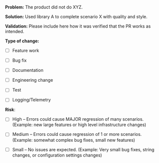 **Problem:**
The product did not do XYZ.


**Solution:**
Used library A to complete scenario X with quality and style.


**Validation:**
Please include here how it was verified that the PR works as intended.


**Type of change:**
- [ ] Feature work
- [ ] Bug fix
- [ ] Documentation
- [ ] Engineering change
- [ ] Test
- [ ] Logging/Telemetry


**Risk**:
- [ ] High – Errors could cause MAJOR regression of many scenarios. (Example: new large features or high level infrastructure changes)
- [ ] Medium – Errors could cause regression of 1 or more scenarios. (Example: somewhat complex bug fixes, small new features)
- [ ] Small – No issues are expected. (Example: Very small bug fixes, string changes, or configuration settings changes)

